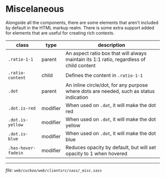 # Miscelaneous

Alongside all the components, there are some elements that aren't included by
default in the HTML markup realm. There is some extra support added for elements
that are useful for creating rich contexts.

| class               | type     | description                                                                              |
| ------------------- | -------- | ---------------------------------------------------------------------------------------- |
| `.ratio-1-1`        | parent   | An aspect ratio box that will always maintain its 1:1 ratio, regardless of child content |
| `.ratio-content`    | child    | Defines the content in `.ratio-1-1`                                                      |
| `.dot`              | parent   | An inline circle/dot, for any purpose where dots are needed, such as status indication   |
| `.dot.is-red`       | modifier | When used on `.dot`, it will make the dot red                                            |
| `.dot.is-yellow`    | modifier | When used on `.dot`, it will make the dot yellow                                         |
| `.dot.is-blue`      | modifier | When used on `.dot`, it will make the dot blue                                           |
| `.has-hover-fadein` | modifier | Reduces opacity by default, but will set opacity to 1 when hovered                       |

---
_file: `web/cuckoo/web/clientsrc/sass/_misc.sass`_
